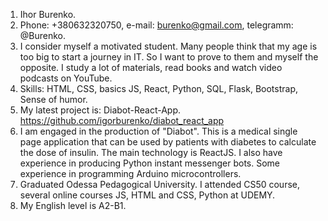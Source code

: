 1. Ihor Burenko.
2. Phone: +380632320750, e-mail: burenko@gmail.com, telegramm: @Burenko.
3. I consider myself a motivated student. Many people think that my age is too big to start a journey in IT. So I want to prove to them and myself the opposite. I study a lot of materials, read books and watch video podcasts on YouTube.
4. Skills: HTML, CSS, basics JS, React, Python, SQL, Flask, Bootstrap, Sense of humor.
5. My latest project is: Diabot-React-App. https://github.com/igorburenko/diabot_react_app
6. I am engaged in the production of "Diabot". This is a medical single page application that can be used by patients with diabetes to calculate the dose of insulin. The main technology is ReactJS. I also have experience in producing Python instant messenger bots. Some experience in programming Arduino microcontrollers.
7. Graduated Odessa Pedagogical University. I attended CS50 course, several online courses JS, HTML and CSS, Python at UDEMY.
8. My English level is A2-B1.
